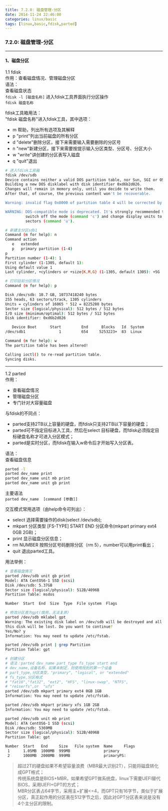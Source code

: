 ```yaml
---
title: 7.2.0: 磁盘管理-分区
date: 2014-11-24 22:46:00
categories: linux/basic
tags: [linux,basic,fdisk,parted]
---
```

### 7.2.0: 磁盘管理-分区

----

#### 1、磁盘分区

1.1 fdisk  
作用：查看磁盘情况、管理磁盘分区  
语法：  
查看磁盘状态  
`fdisk -l [磁盘名称]`
进入fdisk工具界面执行分区操作  
`fdisk 磁盘名称`

fdisk工具箱用法：  
"fdisk 磁盘名称"进入fdisk工具，其中选项：
- m 帮助，列出所有选项及其解释
- p "print"列出当前磁盘的所有分区
- d "delete"删除分区，接下来需要输入需要删除的分区号
- n "new"新建分区，接下来需要按提示输入分区类型、分区号、分区大小
- w "write"讲创建的分区表写入磁盘
- q "quit"退出

``` bash
# 进入fdisk工具箱
fdisk /dev/sdb
Device contains neither a valid DOS partition table, nor Sun, SGI or OSF disklabel
Building a new DOS disklabel with disk identifier 0xd6b2d026.
Changes will remain in memory only, until you decide to write them.
After that, of course, the previous content won't be recoverable.

Warning: invalid flag 0x0000 of partition table 4 will be corrected by w(rite)

WARNING: DOS-compatible mode is deprecated. It's strongly recommended to
         switch off the mode (command 'c') and change display units to
         sectors (command 'u').

# 新建主分区sdb1
Command (m for help): n
Command action
   e   extended
   p   primary partition (1-4)
p
Partition number (1-4): 1
First cylinder (1-1305, default 1):
Using default value 1
Last cylinder, +cylinders or +size{K,M,G} (1-1305, default 1305): +5G

# 打印目前分区情况
Command (m for help): p

Disk /dev/sdb: 10.7 GB, 10737418240 bytes
255 heads, 63 sectors/track, 1305 cylinders
Units = cylinders of 16065 * 512 = 8225280 bytes
Sector size (logical/physical): 512 bytes / 512 bytes
I/O size (minimum/optimal): 512 bytes / 512 bytes
Disk identifier: 0xd6b2d026

   Device Boot      Start         End      Blocks   Id  System
/dev/sdb1               1         654     5253223+  83  Linux

Command (m for help): w
The partition table has been altered!

Calling ioctl() to re-read partition table.
Syncing disks.
```

----

1.2 parted  
作用：  
- 查看磁盘情况  
- 管理磁盘分区  
- 专门针对大容量磁盘  

与fdisk的不同点：  
- parted支持2TB以上容量的硬盘，而fdisk只支持2TB以下容量的硬盘；
- parted可不指定目标进入工具，然后在select 目标硬盘，而fdisk必须指定目标硬盘名称才可进入分区模式；
- parted是实时分区，而fdisk在输入w命令后才开始写入分区表。

语法：  
查看磁盘信息
``` bash
parted -l
parted dev_name print
parted dev_name unit mb print
parted dev_name unit gb print
```
主要语法  
`parted dev_name  [command [参数]]`

交互模式常用选项（由help命令可列出）：  
- select 选择需要操作的disk(select /dev/sdb);
- mkpart 分区类型 [FS-TYPE] START END 分区命令(mkpart primary ext4 0GB 2GB)；
- print 显示磁盘分区信息；
- rm NUMBER 按照分区号码删除分区（rm 5），number可以用print看出；
- quit 退出parted工具。

用法举例：
``` bash
# 查看磁盘情况
parted /dev/sdb unit gb print
Model: ATA CentOS6-1 SSD (scsi)
Disk /dev/sdb: 5.37GB
Sector size (logical/physical): 512B/4096B
Partition Table: msdos

Number  Start  End  Size  Type  File system  Flags

# 修改分区表为gpt(慎用，无法复原)
parted /dev/sdb mklabel gpt
Warning: The existing disk label on /dev/sdb will be destroyed and all data on
this disk will be lost. Do you want to continue?
Yes/No? y                                                                 
Information: You may need to update /etc/fstab.                           

parted /dev/sdb print | grep Partition
Partition Table: gpt

# 创建分区
# 语法：parted dev_name part_type fs_type start end
# dev_name,设备名称，如果未制定，则使用找到的第一个设备
# part_type,分区类型，"primary", "logical", or "extended"
# fs_type,分区格式
# "fat16","fat32", "ext2", "HFS", "linux-swap", "NTFS",
# "reiserfs",or  "ufs"
parted /dev/sdb mkpart primary ext4 0GB 1GB
Information: You may need to update /etc/fstab.                           

parted /dev/sdb mkpart primary xfs 1GB 2GB
Information: You may need to update /etc/fstab.                           

parted /dev/sdb unit mb print
Model: ATA CentOS6-1 SSD (scsi)
Disk /dev/sdb: 5369MB
Sector size (logical/physical): 512B/4096B
Partition Table: gpt

Number  Start   End     Size   File system  Name     Flags
 1      1.05MB  1000MB  999MB               primary
 2      1000MB  2000MB  999MB               primaryPS:
 ```
> 超过2T的硬盘如果不希望容量浪费（MBR最大识别2T），只能将磁盘转化成GPT格式；  
传统系统盘是BIOS+MBR，如果希望GPT做系统盘，linux下需要UEFI替代BIOS，采用UEFI+GPT的方式；  
MBR分区表占64字节，采用主+扩展<=4，而GPT只有16字节，类似于扩展分区，真正起作用的分区表在512字节之后，因此对GPT分区表来说是没有4个主分区的限制。
